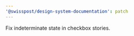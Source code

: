 ```yaml
---
'@swisspost/design-system-documentation': patch
---
```


Fix indeterminate state in checkbox stories.
